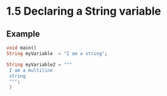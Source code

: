 # 1.5 Declaring a String variable
 
## Example

```dart
void main()
String myVariable  = "I am a string";

String myVariable2 = """ 
 I am a multiline
 string
 """;
 }

```

